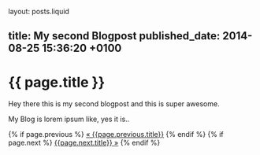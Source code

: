 layout: posts.liquid

title:   My second Blogpost
published_date:    2014-08-25 15:36:20 +0100
---
# {{ page.title }}

Hey there this is my second blogpost and this is super awesome.

My Blog is lorem ipsum like, yes it is..

{% if page.previous %}
   <a class="prev" href="/{{page.previous.permalink}}">&laquo; {{page.previous.title}}</a>
 {% endif %}
 {% if page.next %}
   <a class="next" href="/{{page.next.permalink}}">{{page.next.title}} &raquo;</a>
{% endif %}
